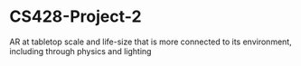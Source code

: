 # CS428-Project-2
AR at tabletop scale and life-size that is more connected to its environment, including through physics and lighting
